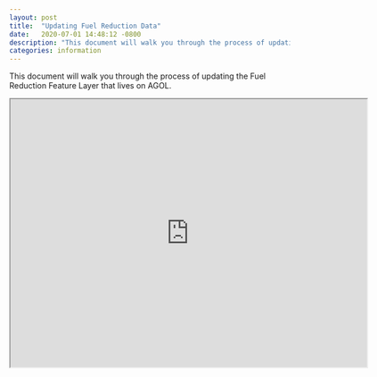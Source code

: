 ```yaml
---
layout: post
title:  "Updating Fuel Reduction Data"
date:   2020-07-01 14:48:12 -0800
description: "This document will walk you through the process of updating the Fuel Reduction Feature Layer that lives on AGOL."
categories: information
---
```

This document will walk you through the process of updating the Fuel Reduction Feature Layer that lives on AGOL.
<iframe src="https://drive.google.com/file/d/1iisu7IlVm66BhzaVaR3DAwp3Iw8zMH7Q/preview" width="640" height="480"></iframe>